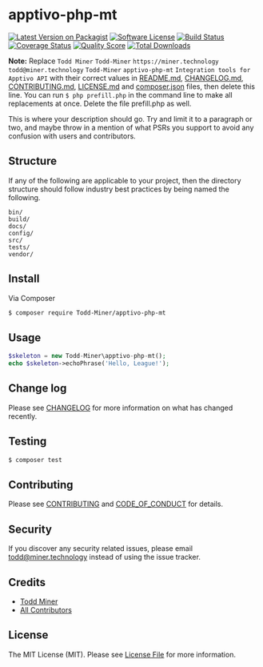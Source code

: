 # apptivo-php-mt

[![Latest Version on Packagist][ico-version]][link-packagist]
[![Software License][ico-license]](LICENSE.md)
[![Build Status][ico-travis]][link-travis]
[![Coverage Status][ico-scrutinizer]][link-scrutinizer]
[![Quality Score][ico-code-quality]][link-code-quality]
[![Total Downloads][ico-downloads]][link-downloads]

**Note:** Replace ```Todd Miner``` ```Todd-Miner``` ```https://miner.technology``` ```todd@miner.technology``` ```Todd-Miner``` ```apptivo-php-mt``` ```Integration tools for Apptivo API``` with their correct values in [README.md](README.md), [CHANGELOG.md](CHANGELOG.md), [CONTRIBUTING.md](CONTRIBUTING.md), [LICENSE.md](LICENSE.md) and [composer.json](composer.json) files, then delete this line. You can run `$ php prefill.php` in the command line to make all replacements at once. Delete the file prefill.php as well.

This is where your description should go. Try and limit it to a paragraph or two, and maybe throw in a mention of what
PSRs you support to avoid any confusion with users and contributors.

## Structure

If any of the following are applicable to your project, then the directory structure should follow industry best practices by being named the following.

```
bin/        
build/
docs/
config/
src/
tests/
vendor/
```


## Install

Via Composer

``` bash
$ composer require Todd-Miner/apptivo-php-mt
```

## Usage

``` php
$skeleton = new Todd-Miner\apptivo-php-mt();
echo $skeleton->echoPhrase('Hello, League!');
```

## Change log

Please see [CHANGELOG](CHANGELOG.md) for more information on what has changed recently.

## Testing

``` bash
$ composer test
```

## Contributing

Please see [CONTRIBUTING](CONTRIBUTING.md) and [CODE_OF_CONDUCT](CODE_OF_CONDUCT.md) for details.

## Security

If you discover any security related issues, please email todd@miner.technology instead of using the issue tracker.

## Credits

- [Todd Miner][link-author]
- [All Contributors][link-contributors]

## License

The MIT License (MIT). Please see [License File](LICENSE.md) for more information.

[ico-version]: https://img.shields.io/packagist/v/Todd-Miner/apptivo-php-mt.svg?style=flat-square
[ico-license]: https://img.shields.io/badge/license-MIT-brightgreen.svg?style=flat-square
[ico-travis]: https://img.shields.io/travis/Todd-Miner/apptivo-php-mt/master.svg?style=flat-square
[ico-scrutinizer]: https://img.shields.io/scrutinizer/coverage/g/Todd-Miner/apptivo-php-mt.svg?style=flat-square
[ico-code-quality]: https://img.shields.io/scrutinizer/g/Todd-Miner/apptivo-php-mt.svg?style=flat-square
[ico-downloads]: https://img.shields.io/packagist/dt/Todd-Miner/apptivo-php-mt.svg?style=flat-square

[link-packagist]: https://packagist.org/packages/Todd-Miner/apptivo-php-mt
[link-travis]: https://travis-ci.org/Todd-Miner/apptivo-php-mt
[link-scrutinizer]: https://scrutinizer-ci.com/g/Todd-Miner/apptivo-php-mt/code-structure
[link-code-quality]: https://scrutinizer-ci.com/g/Todd-Miner/apptivo-php-mt
[link-downloads]: https://packagist.org/packages/Todd-Miner/apptivo-php-mt
[link-author]: https://github.com/Todd-Miner
[link-contributors]: ../../contributors
